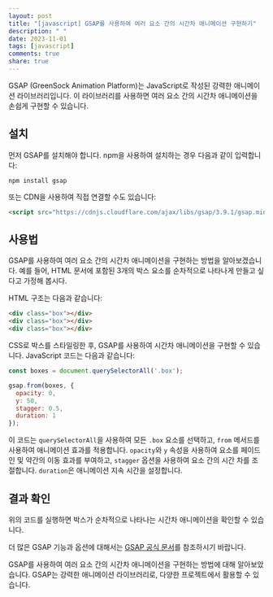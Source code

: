 ```yaml
---
layout: post
title: "[javascript] GSAP를 사용하여 여러 요소 간의 시간차 애니메이션 구현하기"
description: " "
date: 2023-11-01
tags: [javascript]
comments: true
share: true
---
```


GSAP (GreenSock Animation Platform)는 JavaScript로 작성된 강력한 애니메이션 라이브러리입니다. 이 라이브러리를 사용하면 여러 요소 간의 시간차 애니메이션을 손쉽게 구현할 수 있습니다.

## 설치

먼저 GSAP를 설치해야 합니다. npm을 사용하여 설치하는 경우 다음과 같이 입력합니다:

```
npm install gsap
```

또는 CDN을 사용하여 직접 연결할 수도 있습니다:

```html
<script src="https://cdnjs.cloudflare.com/ajax/libs/gsap/3.9.1/gsap.min.js"></script>
```

## 사용법

GSAP를 사용하여 여러 요소 간의 시간차 애니메이션을 구현하는 방법을 알아보겠습니다. 예를 들어, HTML 문서에 포함된 3개의 박스 요소를 순차적으로 나타나게 만들고 싶다고 가정해 봅시다.

HTML 구조는 다음과 같습니다:

```html
<div class="box"></div>
<div class="box"></div>
<div class="box"></div>
```

CSS로 박스를 스타일링한 후, GSAP를 사용하여 시간차 애니메이션을 구현할 수 있습니다. JavaScript 코드는 다음과 같습니다:

```javascript
const boxes = document.querySelectorAll('.box');

gsap.from(boxes, {
  opacity: 0,
  y: 50,
  stagger: 0.5,
  duration: 1
});
```

이 코드는 `querySelectorAll`을 사용하여 모든 `.box` 요소를 선택하고, `from` 메서드를 사용하여 애니메이션 효과를 적용합니다. `opacity`와 `y` 속성을 사용하여 요소를 페이드 인 및 약간의 이동 효과를 부여하고, `stagger` 옵션을 사용하여 요소 간의 시간 차를 조절합니다. `duration`은 애니메이션 지속 시간을 설정합니다.

## 결과 확인

위의 코드를 실행하면 박스가 순차적으로 나타나는 시간차 애니메이션을 확인할 수 있습니다.

더 많은 GSAP 기능과 옵션에 대해서는 [GSAP 공식 문서](https://greensock.com/docs)를 참조하시기 바랍니다.

GSAP를 사용하여 여러 요소 간의 시간차 애니메이션을 구현하는 방법에 대해 알아보았습니다. GSAP는 강력한 애니메이션 라이브러리로, 다양한 프로젝트에서 활용할 수 있습니다.